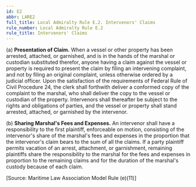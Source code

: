```yaml
---
id: E2
abbr: LARE2
full_title: Local Admiralty Rule E.2. Intervenors' Claims
rule_number: Local Admiralty Rule E.2
rule_title: Intervenors' Claims
---
```


(a) __Presentation of Claim.__ When a vessel or other property has been arrested, attached,
or garnished, and is in the hands of the marshal or custodian substituted therefor, anyone having a
claim against the vessel or property is required to present the claim by filing an intervening complaint,
and not by filing an original complaint, unless otherwise ordered by a judicial officer. Upon the
satisfaction of the requirements of Federal Rule of Civil Procedure 24, the clerk shall forthwith
deliver a conformed copy of the complaint to the marshal, who shall deliver the copy to the vessel or
custodian of the property. Intervenors shall thereafter be subject to the rights and obligations of
parties, and the vessel or property shall stand arrested, attached, or garnished by the intervenor.

(b) __Sharing Marshal's Fees and Expenses.__ An intervenor shall have a responsibility to
the first plaintiff, enforceable on motion, consisting of the intervenor's share of the marshal's fees
and expenses in the proportion that the intervenor's claim bears to the sum of all the claims. If a
party plaintiff permits vacation of an arrest, attachment, or garnishment, remaining plaintiffs share
the responsibility to the marshal for the fees and expenses in proportion to the remaining claims and
for the duration of the marshal's custody because of each claim.

[Source: Maritime Law Association Model Rule (e)(11)]